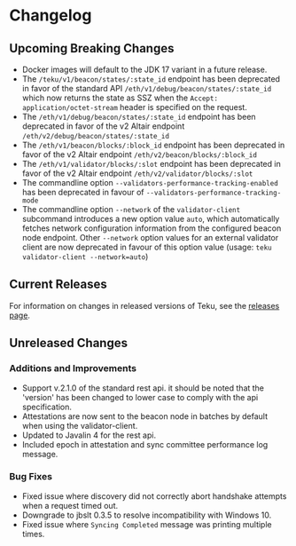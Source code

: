 # Changelog

## Upcoming Breaking Changes
- Docker images will default to the JDK 17 variant in a future release.
- The `/teku/v1/beacon/states/:state_id` endpoint has been deprecated in favor of the standard API `/eth/v1/debug/beacon/states/:state_id` which now returns the state as SSZ when the `Accept: application/octet-stream` header is specified on the request.
- The `/eth/v1/debug/beacon/states/:state_id` endpoint has been deprecated in favor of the v2 Altair endpoint `/eth/v2/debug/beacon/states/:state_id`
- The `/eth/v1/beacon/blocks/:block_id` endpoint has been deprecated in favor of the v2 Altair endpoint `/eth/v2/beacon/blocks/:block_id`
- The `/eth/v1/validator/blocks/:slot` endpoint has been deprecated in favor of the v2 Altair endpoint `/eth/v2/validator/blocks/:slot`
- The commandline option `--validators-performance-tracking-enabled` has been deprecated in favour of `--validators-performance-tracking-mode`
- The commandline option `--network` of the `validator-client` subcommand introduces a new option value `auto`, which automatically 
fetches network configuration information from the configured beacon node endpoint. Other `--network` option values for an external validator client 
 are now deprecated in favour of this option value (usage: `teku validator-client --network=auto`)
 
## Current Releases
For information on changes in released versions of Teku, see the [releases page](https://github.com/ConsenSys/teku/releases).

## Unreleased Changes


### Additions and Improvements
- Support v.2.1.0 of the standard rest api. it should be noted that the 'version' has been changed to lower case to comply with the api specification.
- Attestations are now sent to the beacon node in batches by default when using the validator-client.
- Updated to Javalin 4 for the rest api.
- Included epoch in attestation and sync committee performance log message.

### Bug Fixes
- Fixed issue where discovery did not correctly abort handshake attempts when a request timed out.
- Downgrade to jbslt 0.3.5 to resolve incompatibility with Windows 10.
- Fixed issue where `Syncing Completed` message was printing multiple times.